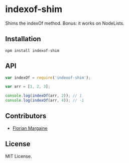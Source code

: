 indexof-shim
===

Shims the indexOf method. Bonus: it works on NodeLists.

Installation
---

    npm install indexof-shim

API
---

```javascript
var indexOf = require('indexof-shim');

var arr = [1, 2, 3];

console.log(indexOf(arr, 2)); // 1
console.log(indexOf(arr, 4)); // -1
```

Contributors
---

- [Florian Margaine](http://margaine.com)

License
---

MIT License.
